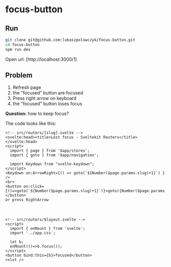 # focus-button

## Run

```bash
git clone git@github.com:lukaszpolowczyk/focus-button.git
cd focus-button
npm run dev
```

Open url: [http://localhost:3000/1]

## Problem

1. Refresh page
2. the "focused" button are focused
3. Press right arrow on keyboard
4. the "focused" button loses focus

**Question:** how to keep focus?

The code looks like this:

```svelte
<!-- src/routers/[slug].svelte -->
<svelte:head><title>Lost focus - Sveltekit Routers</title></svelte:head>
<script>
  import { page } from '$app/stores';
  import { goto } from '$app/navigation';
   
  import Keydown from "svelte-keydown";
</script>
<Keydown on:ArrowRight={() => goto(`${Number($page.params.slug)+1}`) } />
<br>
<button on:click={()=>goto(`${Number($page.params.slug)+1}`)}>goto({Number($page.params.slug)+1})</button>
or press RightArrow
```
　
```svelte
<!-- src/routers/$layout.svelte -->
<script>
  import { onMount } from 'svelte';
  import '../app.css';
  
  let b;
  onMount(()=>b.focus());
</script>
<button bind:this={b}>focused</button>
<slot />
```
